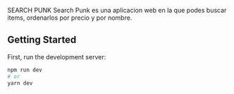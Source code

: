 SEARCH PUNK
Search Punk es una aplicacion web en la que podes buscar items, ordenarlos por precio y por nombre.

## Getting Started

First, run the development server:

```bash
npm run dev
# or
yarn dev 
```
